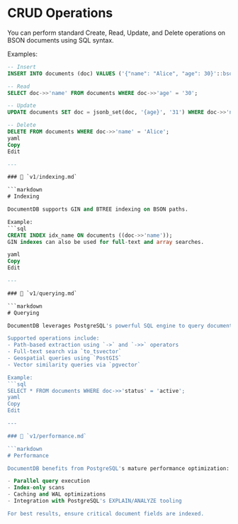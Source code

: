 # CRUD Operations

You can perform standard Create, Read, Update, and Delete operations on BSON documents using SQL syntax.

Examples:
```sql
-- Insert
INSERT INTO documents (doc) VALUES ('{"name": "Alice", "age": 30}'::bson);

-- Read
SELECT doc->>'name' FROM documents WHERE doc->>'age' = '30';

-- Update
UPDATE documents SET doc = jsonb_set(doc, '{age}', '31') WHERE doc->>'name' = 'Alice';

-- Delete
DELETE FROM documents WHERE doc->>'name' = 'Alice';
yaml
Copy
Edit

---

### 📄 `v1/indexing.md`

```markdown
# Indexing

DocumentDB supports GIN and BTREE indexing on BSON paths.

Example:
```sql
CREATE INDEX idx_name ON documents ((doc->>'name'));
GIN indexes can also be used for full-text and array searches.

yaml
Copy
Edit

---

### 📄 `v1/querying.md`

```markdown
# Querying

DocumentDB leverages PostgreSQL's powerful SQL engine to query document data.

Supported operations include:
- Path-based extraction using `->` and `->>` operators
- Full-text search via `to_tsvector`
- Geospatial queries using `PostGIS`
- Vector similarity queries via `pgvector`

Example:
```sql
SELECT * FROM documents WHERE doc->>'status' = 'active';
yaml
Copy
Edit

---

### 📄 `v1/performance.md`

```markdown
# Performance

DocumentDB benefits from PostgreSQL's mature performance optimization:

- Parallel query execution
- Index-only scans
- Caching and WAL optimizations
- Integration with PostgreSQL's EXPLAIN/ANALYZE tooling

For best results, ensure critical document fields are indexed.